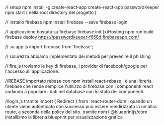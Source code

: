 
// setup
npm install -g  create-react-app
create-react-app passwordKeeper
npm start ( nella root directory del progetto )

// installo firebase
npm install firebase --save
firebase login

// applicazione hostata su firebase
firebase init
(x)Hosting
npm run build
firebase deploy
https://passwordkeeper-f658d.firebaseapp.com/

// su app.js
import firebase from 'firebase';


// sicurezza
abbiamo implementato dei metodi per prevenire il phishing

// fire.js
 troviamo le key di firebase, i provider di facebook/google per l'accesso all'applicazione.


//REBASE
importato rebase con npm install react-rebase .
è una libreria firebase che rende semplice l'utilizzo di firebase con i componenti react andando a popolare i dati nel database con lo stato dei componenti.

//login.js
tramite    import { Redirect } from 'react-router-dom';
quando un utente viene autenticato con successo può essere reindirizzato in un'altra route, a seconda della policy del sito.
tramite npm i @blueprintjs/core
installiamo la libreria blueprint per visualizzazione grafica

